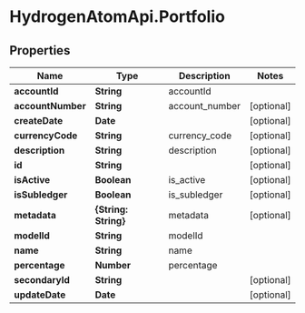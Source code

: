 # HydrogenAtomApi.Portfolio

## Properties
Name | Type | Description | Notes
------------ | ------------- | ------------- | -------------
**accountId** | **String** | accountId | 
**accountNumber** | **String** | account_number | [optional] 
**createDate** | **Date** |  | [optional] 
**currencyCode** | **String** | currency_code | [optional] 
**description** | **String** | description | [optional] 
**id** | **String** |  | [optional] 
**isActive** | **Boolean** | is_active | [optional] 
**isSubledger** | **Boolean** | is_subledger | [optional] 
**metadata** | **{String: String}** | metadata | [optional] 
**modelId** | **String** | modelId | 
**name** | **String** | name | 
**percentage** | **Number** | percentage | 
**secondaryId** | **String** |  | [optional] 
**updateDate** | **Date** |  | [optional] 


